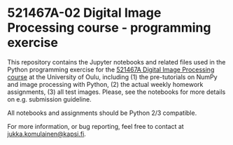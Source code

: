 # 521467A-02 Digital Image Processing course - programming exercise

This repository contains the Jupyter notebooks and related files used in the Python programming exercise for the [521467A Digital Image Processing course](https://noppa.oulu.fi/noppa/kurssi/521467a/etusivu) at the University of Oulu, including (1) the pre-tutorials on NumPy and image processing with Python, (2) the actual weekly homework assignments, (3) all test images. Please, see the notebooks for more details on e.g. submission guideline.

All notebooks and assignments should be Python 2/3 compatible.

For more information, or bug reporting, feel free to contact at jukka.komulainen@kapsi.fi.
